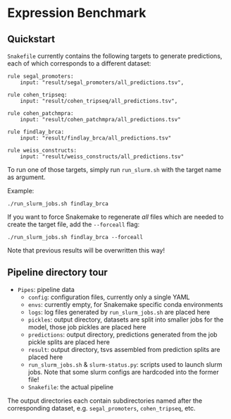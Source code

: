 # Expression Benchmark

## Quickstart

`Snakefile` currently contains the following targets to generate predictions, each of which corresponds to a different dataset:
```
rule segal_promoters:
    input: "result/segal_promoters/all_predictions.tsv",

rule cohen_tripseq:
    input: "result/cohen_tripseq/all_predictions.tsv",

rule cohen_patchmpra:
    input: "result/cohen_patchmpra/all_predictions.tsv"

rule findlay_brca:
    input: "result/findlay_brca/all_predictions.tsv"

rule weiss_constructs:
    input: "result/weiss_constructs/all_predictions.tsv"
```

To run one of those targets, simply run `run_slurm.sh` with the target name as argument.

Example:
```
./run_slurm_jobs.sh findlay_brca
```

If you want to force Snakemake to regenerate _all_ files which are needed to create the target file, add the `--forceall` flag:
```
./run_slurm_jobs.sh findlay_brca --forceall
```
Note that previous results will be overwritten this way!

## Pipeline directory tour

- `Pipes`: pipeline data
  - `config`: configuration files, currently only a single YAML
  - `envs`: currently empty, for Snakemake specific conda environments
  - `logs`: log files generated by `run_slurm_jobs.sh` are placed here
  - `pickles`: output directory, datasets are split into smaller jobs for the model, those job pickles are placed here
  - `predictions`: output directory, predictions generated from the job pickle splits are placed here
  - `result`: output directory, tsvs assembled from prediction splits are placed here
  - `run_slurm_jobs.sh` & `slurm-status.py`: scripts used to launch slurm jobs. Note that some slurm configs are hardcoded into the former file!
  - `Snakefile`: the actual pipeline

The output directories each contain subdirectories named after the corresponding dataset, e.g. `segal_promoters`, `cohen_tripseq`, etc.